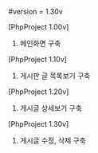 #version = 1.30v

[PhpProject 1.00v]
1. 메인화면 구축

[PhpProject 1.10v]
1. 게시판 글 목록보기 구축

[PhpProject 1.20v]
1. 게시글 상세보기 구축

[PhpProject 1.30v]
1. 게시글 수정, 삭제 구축